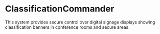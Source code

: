 # ClassificationCommander
This system provides secure control over digital signage displays showing classification banners in conference rooms and secure areas.
